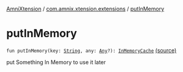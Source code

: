 [AmniXtension](../index.md) / [com.amnix.xtension.extensions](index.md) / [putInMemory](./put-in-memory.md)

# putInMemory

`fun putInMemory(key: `[`String`](https://kotlinlang.org/api/latest/jvm/stdlib/kotlin/-string/index.html)`, any: `[`Any`](https://kotlinlang.org/api/latest/jvm/stdlib/kotlin/-any/index.html)`?): `[`InMemoryCache`](../com.amnix.xtension.extras/-in-memory-cache/index.md) [(source)](https://github.com/AmniX/AmniXTension/tree/master/AmniXtension/src/main/java/com/amnix/xtension/extensions/GlobalExtensions.kt#L123)

put Something In Memory to use it later

